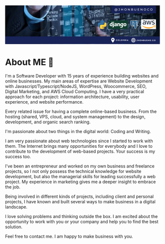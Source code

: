 ![Banner](https://raw.githubusercontent.com/jhonbuenoco/jhonbuenoco/main/Banner%20LinkedIn.png)


# About ME 👋

I'm a Software Developer with 15 years of experience building websites and online businesses. My main areas of expertise are Website Development with Javascript/Typescript/NodeJS, WordPress, Woocommerce, SEO, Digital Marketing, and AWS Cloud Computing. I have a very practical approach for each project: information architecture, usability, user experience, and website performance.

Every related issue for having a complete online-based business. From the hosting (shared, VPS, cloud, and system management) to the design, development, and organic search ranking.

I'm passionate about two things in the digital world: Coding and Writing.

I am very passionate about web technologies since I started to work with them. The Internet brings many opportunities for everybody and I love to contribute to the development of web-based projects. Your success is my success too.

I've been an entrepreneur and worked on my own business and freelance projects, so I not only possess the technical knowledge for website development, but also the managerial skills for leading successfully a web project. My experience in marketing gives me a deeper insight to embrace the job.

Being involved in different kinds of projects, including client and personal projects, I have known and built several ways to make business in a digital landscape.

I love solving problems and thinking outside the box. I am excited about the opportunity to work with you or your company and help you to find the best solution.

Feel free to contact me. I am happy to make business with you.
